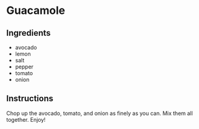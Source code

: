 # Guacamole
## Ingredients

* avocado
* lemon
* salt
* pepper
* tomato
* onion

## Instructions

Chop up the avocado, tomato, and onion as finely as you can.
Mix them all together.
Enjoy!